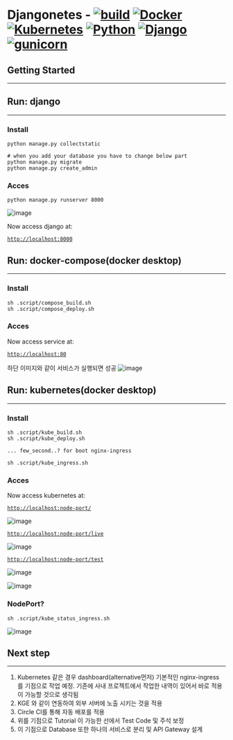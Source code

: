 
# **Djangonetes** - [![build](https://circleci.com/gh/jaehwankim07120/djangonetes.svg?style=shield&circle-token=6d6e029ba8299eb7f5c8bee2ee7484f60daf5a18)](https://app.circleci.com/pipelines/github/jaehwankim07120/djangonetes) [![Docker](https://img.shields.io/badge/Docker-20.1.2-brightgreen.svg)]() [![Kubernetes](https://img.shields.io/badge/Kubernetes-1.19.3-brightgreen.svg)]() [![Python](https://img.shields.io/badge/python-3.6-brightgreen.svg)](https://www.python.org/downloads/release/python-367/) [![Django](https://img.shields.io/badge/Django-3.1.7-brightgreen.svg)](https://docs.djangoproject.com/en/3.1/intro/install/) [![gunicorn](https://img.shields.io/badge/gunicorn-20.0.4-brightgreen.svg)]()

## **Getting Started**
---
## **Run: django**
---
### Install 
```
python manage.py collectstatic

# when you add your database you have to change below part
python manage.py migrate
python manage.py create_admin
```

### Acces
```
python manage.py runserver 8000
```

![image](https://user-images.githubusercontent.com/36470472/110161602-f17d9000-7e30-11eb-96ee-71e77b7755c9.png)

Now access django at:

[`http://localhost:8000`](http://localhost:8000)

## **Run: docker-compose(docker desktop)**
---
### Install 
```
sh .script/compose_build.sh
sh .script/compose_deploy.sh
```
### Acces
Now access service at:

[`http://localhost:80`](http://localhost:80)

하단 이미지와 같이 서비스가 실행되면 성공
![image](https://user-images.githubusercontent.com/36470472/110159422-073d8600-7e2e-11eb-9796-866605281333.png)

## **Run: kubernetes(docker desktop)**
---
### Install 
```
sh .script/kube_build.sh
sh .script/kube_deploy.sh

... few_second..? for boot nginx-ingress

sh .script/kube_ingress.sh
```
### Acces
Now access kubernetes at:

[`http://localhost:node-port/`](http://localhost:node-port/)

![image](https://user-images.githubusercontent.com/36470472/110166475-c34f7e80-7e37-11eb-8706-cbacae3cd7eb.png)

[`http://localhost:node-port/live`](http://localhost:node-port/live)

![image](https://user-images.githubusercontent.com/36470472/110166537-de21f300-7e37-11eb-8751-8c226dd99126.png)

[`http://localhost:node-port/test`](http://localhost:node-port/test)

![image](https://user-images.githubusercontent.com/36470472/110166592-f134c300-7e37-11eb-9853-0a6b488eec59.png)

![image](https://user-images.githubusercontent.com/36470472/110166646-00b40c00-7e38-11eb-97b6-45d0189e02f7.png)

### NodePort?
```
sh .script/kube_status_ingress.sh
```

![image](https://user-images.githubusercontent.com/36470472/110166720-1cb7ad80-7e38-11eb-9984-b9d0403bd3c0.png)

## **Next step**
---
1. Kubernetes 같은 경우 dashboard(alternative먼저) 기본적인 nginx-ingress 를 기점으로 작업 예정. 기존에 사내 프로젝트에서 작업한 내역이 있어서 바로 적용이 가능할 것으로 생각됨
2. KGE 와 같이 연동하여 외부 서버에 노출 시키는 것을 적용
3. Circle CI를 통해 자동 배포를 적용
4. 위를 기점으로 Tutorial 이 가능한 선에서 Test Code 및 주석 보정
5. 이 기점으로 Database 또한 하나의 서비스로 분리 및 API Gateway 설계
